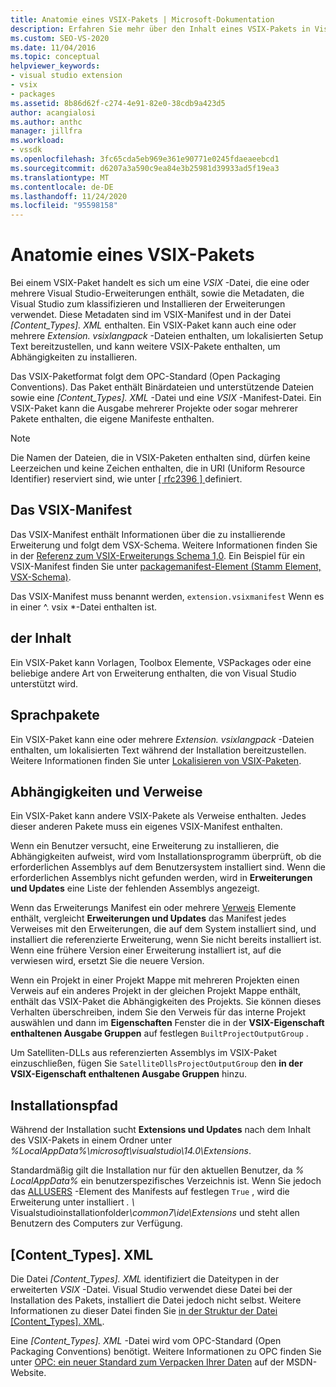 ```yaml
---
title: Anatomie eines VSIX-Pakets | Microsoft-Dokumentation
description: Erfahren Sie mehr über den Inhalt eines VSIX-Pakets in Visual Studio, eine Datei, die mindestens eine Visual Studio-Erweiterung und eine metadatenmanifestressdatei enthält.
ms.custom: SEO-VS-2020
ms.date: 11/04/2016
ms.topic: conceptual
helpviewer_keywords:
- visual studio extension
- vsix
- packages
ms.assetid: 8b86d62f-c274-4e91-82e0-38cdb9a423d5
author: acangialosi
ms.author: anthc
manager: jillfra
ms.workload:
- vssdk
ms.openlocfilehash: 3fc65cda5eb969e361e90771e0245fdaeaeebcd1
ms.sourcegitcommit: d6207a3a590c9ea84e3b25981d39933ad5f19ea3
ms.translationtype: MT
ms.contentlocale: de-DE
ms.lasthandoff: 11/24/2020
ms.locfileid: "95598158"
---
```

# <a name="anatomy-of-a-vsix-package"></a>Anatomie eines VSIX-Pakets
Bei einem VSIX-Paket handelt es sich um eine *VSIX* -Datei, die eine oder mehrere Visual Studio-Erweiterungen enthält, sowie die Metadaten, die Visual Studio zum klassifizieren und Installieren der Erweiterungen verwendet. Diese Metadaten sind im VSIX-Manifest und in der Datei *[Content_Types]. XML* enthalten. Ein VSIX-Paket kann auch eine oder mehrere *Extension. vsixlangpack* -Dateien enthalten, um lokalisierten Setup Text bereitzustellen, und kann weitere VSIX-Pakete enthalten, um Abhängigkeiten zu installieren.

 Das VSIX-Paketformat folgt dem OPC-Standard (Open Packaging Conventions). Das Paket enthält Binärdateien und unterstützende Dateien sowie eine *[Content_Types]. XML* -Datei und eine *VSIX* -Manifest-Datei. Ein VSIX-Paket kann die Ausgabe mehrerer Projekte oder sogar mehrerer Pakete enthalten, die eigene Manifeste enthalten.

> [!NOTE]
> Die Namen der Dateien, die in VSIX-Paketen enthalten sind, dürfen keine Leerzeichen und keine Zeichen enthalten, die in URI (Uniform Resource Identifier) reserviert sind, wie unter [ \[ rfc2396 \] ](https://www.rfc-editor.org/rfc/rfc2396.txt)definiert.

## <a name="the-vsix-manifest"></a>Das VSIX-Manifest
 Das VSIX-Manifest enthält Informationen über die zu installierende Erweiterung und folgt dem VSX-Schema. Weitere Informationen finden Sie in der [Referenz zum VSIX-Erweiterungs Schema 1,0](/previous-versions/dd393700(v=vs.110)). Ein Beispiel für ein VSIX-Manifest finden Sie unter [packagemanifest-Element (Stamm Element, VSX-Schema)](/previous-versions/dd393754(v=vs.110)).

 Das VSIX-Manifest muss benannt werden, `extension.vsixmanifest` Wenn es in einer ^. vsix *-Datei enthalten ist.

## <a name="the-content"></a>der Inhalt
 Ein VSIX-Paket kann Vorlagen, Toolbox Elemente, VSPackages oder eine beliebige andere Art von Erweiterung enthalten, die von Visual Studio unterstützt wird.

## <a name="language-packs"></a>Sprachpakete
 Ein VSIX-Paket kann eine oder mehrere *Extension. vsixlangpack* -Dateien enthalten, um lokalisierten Text während der Installation bereitzustellen. Weitere Informationen finden Sie unter [Lokalisieren von VSIX-Paketen](../extensibility/localizing-vsix-packages.md).

## <a name="dependencies-and-references"></a>Abhängigkeiten und Verweise
 Ein VSIX-Paket kann andere VSIX-Pakete als Verweise enthalten. Jedes dieser anderen Pakete muss ein eigenes VSIX-Manifest enthalten.

 Wenn ein Benutzer versucht, eine Erweiterung zu installieren, die Abhängigkeiten aufweist, wird vom Installationsprogramm überprüft, ob die erforderlichen Assemblys auf dem Benutzersystem installiert sind. Wenn die erforderlichen Assemblys nicht gefunden werden, wird in **Erweiterungen und Updates** eine Liste der fehlenden Assemblys angezeigt.

 Wenn das Erweiterungs Manifest ein oder mehrere [Verweis](/previous-versions/visualstudio/visual-studio-2010/dd393687(v=vs.100)) Elemente enthält, vergleicht **Erweiterungen und Updates** das Manifest jedes Verweises mit den Erweiterungen, die auf dem System installiert sind, und installiert die referenzierte Erweiterung, wenn Sie nicht bereits installiert ist. Wenn eine frühere Version einer Erweiterung installiert ist, auf die verwiesen wird, ersetzt Sie die neuere Version.

 Wenn ein Projekt in einer Projekt Mappe mit mehreren Projekten einen Verweis auf ein anderes Projekt in der gleichen Projekt Mappe enthält, enthält das VSIX-Paket die Abhängigkeiten des Projekts. Sie können dieses Verhalten überschreiben, indem Sie den Verweis für das interne Projekt auswählen und dann im **Eigenschaften** Fenster die in der **VSIX-Eigenschaft enthaltenen Ausgabe Gruppen** auf festlegen `BuiltProjectOutputGroup` .

 Um Satelliten-DLLs aus referenzierten Assemblys im VSIX-Paket einzuschließen, fügen Sie `SatelliteDllsProjectOutputGroup` den **in der VSIX-Eigenschaft enthaltenen Ausgabe Gruppen** hinzu.

## <a name="installation-location"></a>Installationspfad
 Während der Installation sucht **Extensions und Updates** nach dem Inhalt des VSIX-Pakets in einem Ordner unter *%LocalAppData%\microsoft\visualstudio\14.0\Extensions*.

 Standardmäßig gilt die Installation nur für den aktuellen Benutzer, da *% LocalAppData%* ein benutzerspezifisches Verzeichnis ist. Wenn Sie jedoch das [ALLUSERS](/previous-versions/ee191547(v=vs.110)) -Element des Manifests auf festlegen `True` , wird die Erweiterung unter installiert <em>. \\ </em> Visualstudioinstallationfolder<em>\common7\ide\Extensions</em> und steht allen Benutzern des Computers zur Verfügung.

## <a name="content_typesxml"></a>[Content_Types]. XML
 Die Datei *[Content_Types]. XML* identifiziert die Dateitypen in der erweiterten *VSIX* -Datei. Visual Studio verwendet diese Datei bei der Installation des Pakets, installiert die Datei jedoch nicht selbst. Weitere Informationen zu dieser Datei finden Sie [in der Struktur der Datei [Content_Types]. XML](the-structure-of-the-content-types-dot-xml-file.md).

 Eine *[Content_Types]. XML* -Datei wird vom OPC-Standard (Open Packaging Conventions) benötigt. Weitere Informationen zu OPC finden Sie unter [OPC: ein neuer Standard zum Verpacken Ihrer Daten](/archive/blogs/msdnmagazine/opc-a-new-standard-for-packaging-your-data) auf der MSDN-Website.